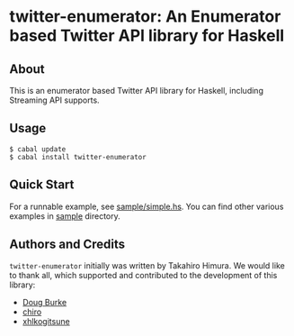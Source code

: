 # twitter-enumerator: An Enumerator based Twitter API library for Haskell #

## About ##

This is an enumerator based Twitter API library for Haskell, including Streaming API supports.

## Usage ##

    $ cabal update
    $ cabal install twitter-enumerator

## Quick Start ##

For a runnable example, see [sample/simple.hs](https://github.com/himura/twitter-enumerator/blob/develop/sample/simple.hs).
You can find other various examples in [sample](https://github.com/himura/twitter-enumerator/tree/develop/sample/) directory.

## Authors and Credits ##

`twitter-enumerator` initially was written by Takahiro Himura.
We would like to thank all, which supported and contributed to the development of this library:

*   [Doug Burke](https://github.com/DougBurke)
*   [chiro](https://github.com/chiro)
*   [xhlkogitsune](https://github.com/xhlkogitsune)
